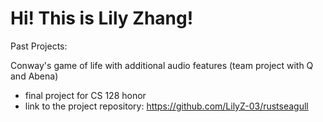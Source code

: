# Hi! This is Lily Zhang!

Past Projects:

Conway's game of life with additional audio features (team project with Q and Abena)
  - final project for CS 128 honor
  - link to the project repository: https://github.com/LilyZ-03/rustseagull
